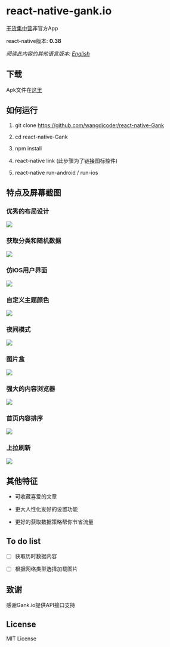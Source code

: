# react-native-gank.io

[干货集中营](http://gank.io)非官方App

react-native版本: **0.38**

*阅读此内容的其他语言版本: [English](https://github.com/wangdicoder/react-native-Gank/blob/master/README.md)*

## 下载

Apk文件在[这里](https://github.com/wangdicoder/react-native-Gank/blob/master/android/app/app-release.apk)

## 如何运行

1. git clone https://github.com/wangdicoder/react-native-Gank

2. cd react-native-Gank

3. npm install

4. react-native link (此步骤为了链接图标控件)

5. react-native run-android / run-ios

## 特点及屏幕截图

### 优秀的布局设计

![](https://github.com/wangdicoder/Gank.io/raw/master/screenshot/hometab.png)


### 获取分类和随机数据

![](https://github.com/wangdicoder/Gank.io/raw/master/screenshot/discoverytab.png)


### 仿iOS用户界面

![](https://github.com/wangdicoder/Gank.io/raw/master/screenshot/moretab.png)


### 自定义主题颜色

![](https://github.com/wangdicoder/Gank.io/raw/master/screenshot/theme.gif)


### 夜间模式

![](https://github.com/wangdicoder/Gank.io/raw/master/screenshot/nightmode.gif)


### 图片盒

![](https://github.com/wangdicoder/Gank.io/raw/master/screenshot/girls.gif)


### 强大的内容浏览器

![](https://github.com/wangdicoder/Gank.io/raw/master/screenshot/webview.gif)


### 首页内容排序

![](https://github.com/wangdicoder/Gank.io/raw/master/screenshot/order.gif)


### 上拉刷新

![](https://github.com/wangdicoder/Gank.io/raw/master/screenshot/listviewRefresh.gif)


## 其他特征

- 可收藏喜爱的文章

- 更大人性化友好的设置功能

- 更好的获取数据策略帮你节省流量

## To do list

- [ ] 获取历时数据内容

- [ ] 根据网络类型选择加载图片

## 致谢

感谢Gank.io提供API接口支持

## License

MIT License